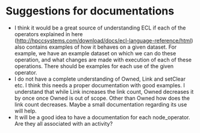 # Suggestions for documentations

* I think it would be a great source of understanding ECL if each of the operators explained in here (http://hpccsystems.com/download/docs/ecl-language-reference/html) also contains examples of how it behaves on a given dataset. For example, we have an example dataset on which we can do these operation, and what changes are made with execution of each of these operations. There should be examples for each use of the given operator.
* I do not have a complete understanding of Owned, Link and setClear etc. I think this needs a proper documentation with good examples. I understand that while Link increases the link count, Owned decreases it by once once Owned is out of scope. 
Other than Owned how does the link count decreases. Maybe a small documentation regarding its use will help. 
* It will be a good idea to have a documentation for each node_operator. Are they all associated with an activity? 
